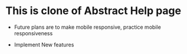 # This is clone of Abstract Help page

- Future plans are to make mobile responsive, practice mobile responsiveness

- Implement New features
